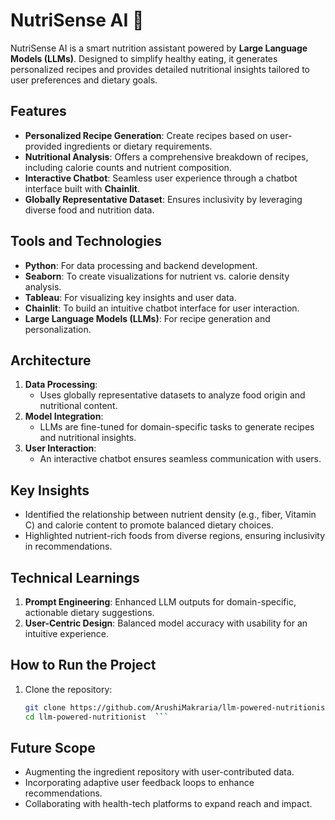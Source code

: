 # NutriSense AI  🍴

NutriSense AI is a smart nutrition assistant powered by **Large Language Models (LLMs)**. Designed to simplify healthy eating, it generates personalized recipes and provides detailed nutritional insights tailored to user preferences and dietary goals. 

## Features  
- **Personalized Recipe Generation**: Create recipes based on user-provided ingredients or dietary requirements.  
- **Nutritional Analysis**: Offers a comprehensive breakdown of recipes, including calorie counts and nutrient composition.  
- **Interactive Chatbot**: Seamless user experience through a chatbot interface built with **Chainlit**.  
- **Globally Representative Dataset**: Ensures inclusivity by leveraging diverse food and nutrition data.  

## Tools and Technologies  
- **Python**: For data processing and backend development.  
- **Seaborn**: To create visualizations for nutrient vs. calorie density analysis.  
- **Tableau**: For visualizing key insights and user data.  
- **Chainlit**: To build an intuitive chatbot interface for user interaction.  
- **Large Language Models (LLMs)**: For recipe generation and personalization.  

## Architecture  
1. **Data Processing**:  
   - Uses globally representative datasets to analyze food origin and nutritional content.  
2. **Model Integration**:  
   - LLMs are fine-tuned for domain-specific tasks to generate recipes and nutritional insights.  
3. **User Interaction**:  
   - An interactive chatbot ensures seamless communication with users.  

## Key Insights  
- Identified the relationship between nutrient density (e.g., fiber, Vitamin C) and calorie content to promote balanced dietary choices.  
- Highlighted nutrient-rich foods from diverse regions, ensuring inclusivity in recommendations.  

## Technical Learnings  
1. **Prompt Engineering**: Enhanced LLM outputs for domain-specific, actionable dietary suggestions.  
2. **User-Centric Design**: Balanced model accuracy with usability for an intuitive experience.  

## How to Run the Project  
1. Clone the repository:  
   ```bash  
   git clone https://github.com/ArushiMakraria/llm-powered-nutritionist.git  
   cd llm-powered-nutritionist  ```

## Future Scope
- Augmenting the ingredient repository with user-contributed data.
- Incorporating adaptive user feedback loops to enhance recommendations.
- Collaborating with health-tech platforms to expand reach and impact.
